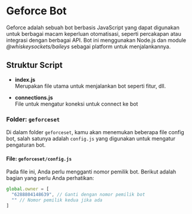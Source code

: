 # Geforce Bot

Geforce adalah sebuah bot berbasis JavaScript yang dapat digunakan untuk berbagai macam keperluan otomatisasi, seperti percakapan atau integrasi dengan berbagai API. Bot ini menggunakan Node.js dan module *@whiskeysockets/baileys* sebagai platform untuk menjalankannya.

## Struktur Script

- **index.js**  
  Merupakan file utama untuk menjalankan bot seperti fitur, dll.

- **connections.js**  
  File untuk mengatur koneksi untuk connect ke bot

### Folder: `geforceset`
Di dalam folder `geforceset`, kamu akan menemukan beberapa file config bot, salah satunya adalah `config.js` yang digunakan untuk mengatur pengaturan bot.

#### File: `geforceset/config.js`
Pada file ini, Anda perlu mengganti nomor pemilik bot. Berikut adalah bagian yang perlu Anda perhatikan:

```javascript
global.owner = [
  "6288804148639", // Ganti dengan nomor pemilik bot
  "" // Nomor pemilik kedua jika ada
]
